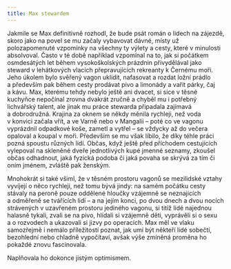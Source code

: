 ```yaml
---
title: Max stewardem
---
```


Jakmile se Max definitivně rozhodl, že bude psát román o lidech na zájezdě, skoro jako na povel se mu začaly vybavovat dávné, místy už polozapomenuté vzpomínky na všechny ty výlety a cesty, které v minulosti absolvoval. Často v té době například vzpomínal na to, jak si počátkem osmdesátých let během vysokoškolských prázdnin přivydělával jako steward v lehátkových vlacích přepravujících rekreanty k Černému moři. Jeho úkolem bylo svěřený vagon uklidit, nafasovat a rozdat ložní prádlo a především pak během cesty prodávat pivo a limonády a vařit párky, čaj a kávu. Max, kterému tehdy nebylo ještě ani dvacet, si sice v těsné kuchyňce nepočínal zrovna dvakrát zručně a chyběl mu i potřebný lichvářský talent, ale jinak mu práce stewarda připadala zajímavá a dobrodružná. Krajina za oknem se někdy měnila rychleji, než voda v konvici začala vřít, a ve Varně nebo v Mangalii – poté co ve vagonu vyprázdnil odpadkové koše, zametl a vytřel – se vždycky až do večera opaloval a koupal v moři. Především se mu však líbilo, že díky téhle práci pozná spoustu různých lidí. Občas, když ještě před příchodem cestujících vylepoval na skleněné dveře jednotlivých kupé jmenné seznamy, zkoušel občas odhadnout, jaká fyzická podoba či jaká povaha se skrývá za tím či oním jménem, zvláště pak ženským.

Mnohokrát si také všiml, že v těsném prostoru vagonů se mezilidské vztahy vyvíjejí o něco rychleji, než tomu bývá jindy: na samém počátku cesty stávaly na peroně pouze oddělené hloučky vzájemně se neznajících a odměřeně se tvářících lidí – a na jejím konci, po dvou dnech a dvou nocích strávených v uzavřeném prostoru jediného vagonu, si titíž lidé najednou halasně tykali, zvali se na pivo, hlídali si vzájemně děti, vyprávěli si o sexu a o rozvodech a ukazovali si jizvy po operacích. Max měl ve vlaku samozřejmě i nemálo příležitostí poznat, jak umí být někteří lidé sobečtí, bezohlední nebo chladně vypočítaví, avšak výše zmíněná proměna ho pokaždé znovu fascinovala.

Naplňovala ho dokonce jistým optimismem.
